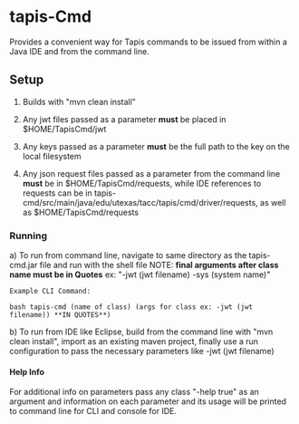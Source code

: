 # tapis-Cmd

Provides a convenient way for Tapis commands to be issued from within a Java IDE and from the command line.

## Setup

1. Builds with "mvn clean install"

2. Any jwt files passed as a parameter **must** be placed in $HOME/TapisCmd/jwt

3. Any keys passed as a parameter **must** be the full path to the key on the local filesystem  

4. Any json request files passed as a parameter from the command line **must** be in $HOME/TapisCmd/requests,
   while IDE references to requests can be in tapis-cmd/src/main/java/edu/utexas/tacc/tapis/cmd/driver/requests,
   as well as $HOME/TapisCmd/requests

### Running

a) To run from command line, navigate to same directory as the tapis-cmd.jar file and run with the shell file 
	NOTE: **final arguments after class name must be in Quotes** 
              ex: "-jwt (jwt filename) -sys (system name)"

	Example CLI Command: 
	
	bash tapis-cmd (name of class) (args for class ex: -jwt (jwt filename)) **IN QUOTES**)

b) To run from IDE like Eclipse, build from the command line with "mvn clean install", import as an existing maven project,
     finally use a run configuration to pass the necessary parameters like -jwt (jwt filename)

#### Help Info

For additional info on parameters pass any class "-help true" as an argument and information on 
each parameter and its usage will be printed to command line for CLI and console for IDE.
